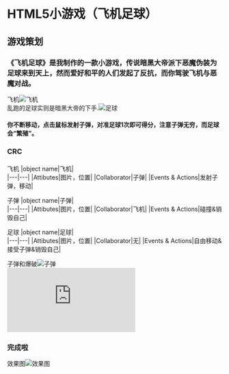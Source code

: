  # HTML5小游戏（飞机足球）


## 游戏策划
### 《飞机足球》是我制作的一款小游戏，传说暗黑大帝派下恶魔伪装为足球来到天上，然而爱好和平的人们发起了反抗，而你驾驶飞机与恶魔对战。







飞机![飞机](http://a4.qpic.cn/psb?/V12aKRuu4cvTlT/1ndnYACvMCCE9GhiYQ30DbPYJGs7EkGsgg3KMK8h9CU!/m/dDcBAAAAAAAA&bo=VwPlAAAAAAARB4E!&rf=photolist)  
乱跑的足球实则是暗黑大帝的下手.![足球](http://a2.qpic.cn/psb?/V12aKRuu4cvTlT/i7j5ljyF5I1Ng1R1Hw.6D0EoNi2RV5FU6058MvN2TUI!/m/dDUBAAAAAAAA&bo=MAAwAAAAAAADByI!&rf=photolist)



#### 你不断移动，点击鼠标发射子弹，对准足球1次即可得分，注意子弹无穷，而足球会“繁殖”。



### CRC
#### 
飞机
|object name|飞机|  
|---|---|
|Attibutes|图片，位置|
|Collaborator|子弹|
|Events & Actions|发射子弹，移动|


子弹
|object name|子弹|  
|---|---|
|Attibutes|图片，位置|
|Collaborator|飞机|
|Events & Actions|碰撞&销毁自己|

足球
|object name|足球|  
|---|---|
|Attibutes|图片，位置|
|Collaborator|无|
|Events & Actions|自由移动&接受子弹&销毁自己|


子弹和爆破![子弹](http://m.qpic.cn/psb?/V12aKRuu4cvTlT/qn81dS74yQo1YD.8vZKVu5WA3.WZlha1CFdPA0QXBuQ!/b/dDIBAAAAAAAA&bo=dgBlAAAAAAADFyE!&rf=viewer_4)  
![爆破](https://qzs.qq.com/qzone/photo/v7/page/photo.html?init=photo.v7/module/photoList2/index&navBar=1#aid=V12aKRuu0QxBuc&batchid=1539436445545000)
### 完成啦





效果图![效果图](http://m.qpic.cn/psb?/V12aKRuu4cvTlT/C0EpMrQJ3KYh6YdjEYwcn5yNkhc2JO.MEIYocn2ufbY!/b/dFMBAAAAAAAA&bo=bANIAmwDSAICeV0!&rf=viewer_4)
  